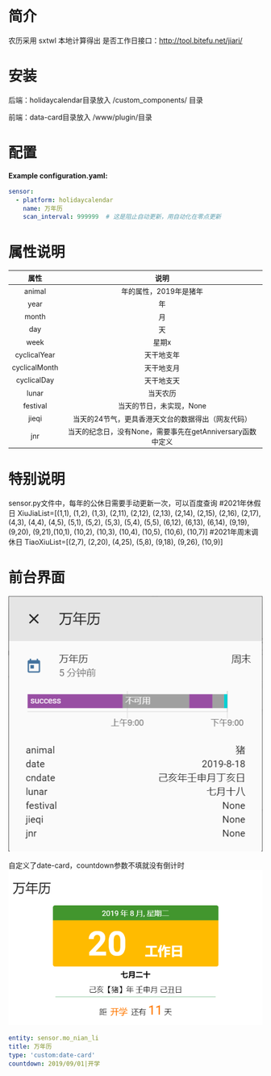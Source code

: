 # 简介
农历采用 sxtwl 本地计算得出
是否工作日接口：http://tool.bitefu.net/jiari/
# 安装
后端：holidaycalendar目录放入 <config directory>/custom_components/ 目录
  
前端：data-card目录放入 <config directory>/www/plugin/目录

# 配置
**Example configuration.yaml:**
```yaml
sensor:
  - platform: holidaycalendar
    name: 万年历
    scan_interval: 999999  # 这是阻止自动更新，用自动化在零点更新
```

# 属性说明
| 属性 | 说明 | 
| :-------------: |:-------------:| 
| animal | 年的属性，2019年是猪年 | 
| year | 年 |
| month | 月 |
| day | 天 |
| week | 星期x |
| cyclicalYear | 天干地支年 | 
| cyclicalMonth | 天干地支月 | 
| cyclicalDay | 天干地支天 | 
| lunar | 当天农历 | 
| festival | 当天的节日，未实现，None | 
| jieqi | 当天的24节气，更具香港天文台的数据得出（网友代码） | 
| jnr | 当天的纪念日，没有None，需要事先在getAnniversary函数中定义 | 

# 特别说明
sensor.py文件中，每年的公休日需要手动更新一次，可以百度查询
#2021年休假日
XiuJiaList=[(1,1), (1,2), (1,3), (2,11), (2,12), (2,13), (2,14), (2,15), (2,16), (2,17), (4,3), (4,4), (4,5), (5,1), (5,2), (5,3), (5,4), (5,5), 
            (6,12), (6,13), (6,14), (9,19), (9,20), (9,21),(10,1), (10,2), (10,3), (10,4), (10,5), (10,6), (10,7)]
#2021年周末调休日
TiaoXiuList=[(2,7), (2,20), (4,25), (5,8), (9,18), (9,26), (10,9)]

# 前台界面

![avatar](https://github.com/aalavender/HolidayCalendar/blob/master/1.PNG)

自定义了date-card，countdown参数不填就没有倒计时
![avatar](https://github.com/aalavender/HolidayCalendar/blob/master/2.PNG)

```yaml
entity: sensor.mo_nian_li
title: 万年历
type: 'custom:date-card'
countdown: 2019/09/01|开学
```
